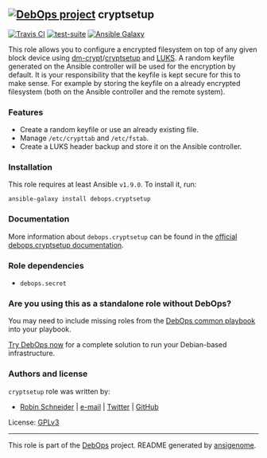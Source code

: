 ## [![DebOps project](http://debops.org/images/debops-small.png)](http://debops.org) cryptsetup

[![Travis CI](http://img.shields.io/travis/debops/ansible-cryptsetup.svg?style=flat)](http://travis-ci.org/debops/ansible-cryptsetup) [![test-suite](http://img.shields.io/badge/test--suite-ansible--cryptsetup-blue.svg?style=flat)](https://github.com/debops/test-suite/tree/master/ansible-cryptsetup/)  [![Ansible Galaxy](http://img.shields.io/badge/galaxy-debops.cryptsetup-660198.svg?style=flat)](https://galaxy.ansible.com/detail#/role/6309)

This role allows you to configure a encrypted filesystem on top of any given
block device using [dm-crypt][]/[cryptsetup][] and [LUKS][].  A random keyfile generated on the Ansible
controller will be used for the encryption by default.  It is your
responsibility that the keyfile is kept secure for this to make sense.  For
example by storing the keyfile on a already encrypted filesystem (both on
the Ansible controller and the remote system).

[LUKS]: https://en.wikipedia.org/wiki/Linux_Unified_Key_Setup
[dm-crypt]: https://en.wikipedia.org/wiki/Dm-crypt
[cryptsetup]: https://gitlab.com/cryptsetup/cryptsetup

### Features

* Create a random keyfile or use an already existing file.
* Manage `/etc/crypttab` and `/etc/fstab`.
* Create a LUKS header backup and store it on the Ansible controller.

### Installation

This role requires at least Ansible `v1.9.0`. To install it, run:

    ansible-galaxy install debops.cryptsetup

### Documentation

More information about `debops.cryptsetup` can be found in the
[official debops.cryptsetup documentation](http://docs.debops.org/en/latest/ansible/roles/ansible-cryptsetup/docs/).


### Role dependencies

- `debops.secret`

### Are you using this as a standalone role without DebOps?

You may need to include missing roles from the [DebOps common
playbook](https://github.com/debops/debops-playbooks/blob/master/playbooks/common.yml)
into your playbook.

[Try DebOps now](https://github.com/debops/debops) for a complete solution to run your Debian-based infrastructure.





### Authors and license

`cryptsetup` role was written by:
- [Robin Schneider](http://ypid.de/) | [e-mail](mailto:ypid@riseup.net) | [Twitter](https://twitter.com/ypid) | [GitHub](https://github.com/ypid)

License: [GPLv3](https://tldrlegal.com/license/gnu-general-public-license-v3-%28gpl-3%29)

***

This role is part of the [DebOps](http://debops.org/) project. README generated by [ansigenome](https://github.com/nickjj/ansigenome/).
